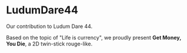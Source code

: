 # LudumDare44
Our contribution to Ludum Dare 44.

Based on the topic of "Life is currency", we proudly present **Get Money, You Die**, a 2D twin-stick rouge-like.
